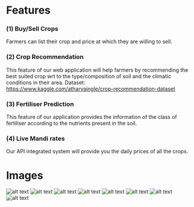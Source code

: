# Features
### (1) Buy/Sell Crops
Farmers can list their crop and price at which they are willing to sell.

### (2) Crop Recommendation
This feature of our web application will help farmers by recommending the best
suited crop wrt to the type/composition of soil and the climatic conditions in
their area.
Dataset: https://www.kaggle.com/atharvaingle/crop-recommendation-dataset

### (3) Fertiliser Prediction
This feature of our application provides the information of the class of fertiliser according to the nutrients present in the soil.

### (4) Live Mandi rates
Our API integrated system will provide you the daily prices of all the crops.

# Images
![alt text](https://github.com/Abhinav2207/Minor-Project/blob/master/Images/home.png?raw=true)
![alt text](https://github.com/Abhinav2207/Minor-Project/blob/master/Images/cr_1.png?raw=true)
![alt text](https://github.com/Abhinav2207/Minor-Project/blob/master/Images/cr_output.png?raw=true)
![alt text](https://github.com/Abhinav2207/Minor-Project/blob/master/Images/fp_1.png?raw=true)
![alt text](https://github.com/Abhinav2207/Minor-Project/blob/master/Images/fp_2.png?raw=true)
![alt text](https://github.com/Abhinav2207/Minor-Project/blob/master/Images/list%20now.png?raw=true)
![alt text](https://github.com/Abhinav2207/Minor-Project/blob/master/Images/sell_2.png?raw=true)
![alt text](https://github.com/Abhinav2207/Minor-Project/blob/master/Images/mandi%20price.png?raw=true)
